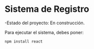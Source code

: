 <h1> Sistema de Registro</h1>

-Estado del proyecto: En construcción.

Para ejecutar el sistema, debes poner: 

```npm install react```
